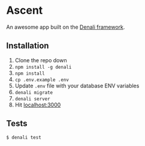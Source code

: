 # Ascent

An awesome app built on the [Denali framework](http://denali.js.org/).


## Installation

1. Clone the repo down
2. `npm install -g denali`
3. `npm install`
4. `cp .env.example .env`
5. Update `.env` file with your database ENV variables
5. `denali migrate`
5. `denali server`
6. Hit [localhost:3000](http://localhost:3000)


## Tests

```sh
$ denali test
```
